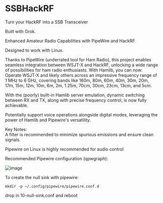 # SSBHackRF
Turn your HackRF into a SSB Transceiver

Built with Grok.

Enhanced Amateur Radio Capabilities with PipeWire and HackRF

Designed to work with Linux.

Thanks to PipeWire (underrated tool for Ham Radio), this project enables seamless integration between WSJT-X and HackRF, unlocking a wide range of possibilities for ham radio enthusiasts. With Hamlib, you can now:  
Operate WSJT-X and likely others across an impressive frequency range of 1 MHz to 6 GHz, covering bands like 160m, 80m, 60m, 40m, 30m, 20m, 17m, 15m, 12m, 10m, 6m, 2m, 1.25m, 70cm, 30cm, 23cm, 13cm, and 5cm.


With the (poorly) built-in Hamlib server emulation, dynamic switching between RX and TX, along with precise frequency control, is now fully achievable.

Potentially support voice operations alongside digital modes, leveraging the power of Hamlib and Pipewire's versatility.

Key Notes:  
A filter is recommended to minimize spurious emissions and ensure clean signals.

Pipewire on Linux is highly recommended for audio control

Recommended Pipewire configuration (qpwgraph):

![image](https://github.com/user-attachments/assets/9d698a78-4a2e-494e-9633-3647bd068e0b)

To create the null sink with pipewire:

```mkdir -p ~/.config/pipewire/pipewire.conf.d```

drop in 10-null-sink.conf and reboot




